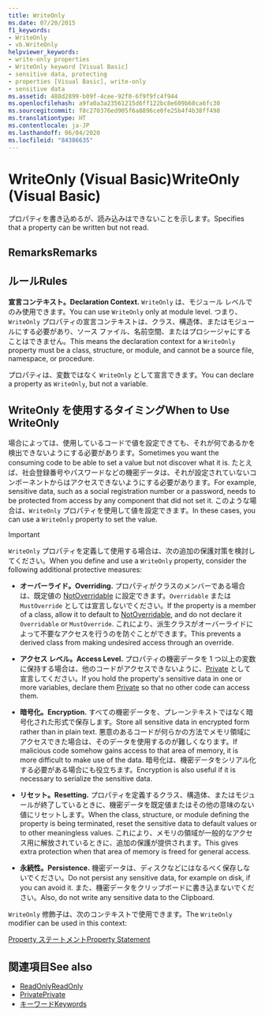 ```yaml
---
title: WriteOnly
ms.date: 07/20/2015
f1_keywords:
- WriteOnly
- vb.WriteOnly
helpviewer_keywords:
- write-only properties
- WriteOnly keyword [Visual Basic]
- sensitive data, protecting
- properties [Visual Basic], write-only
- sensitive data
ms.assetid: 488d2899-b09f-4cee-92f0-6f9f9fc4f944
ms.openlocfilehash: a9fa0a3a23561215d6ff122bc8e609b68ca6fc30
ms.sourcegitcommit: f8c270376ed905f6a8896ce0fe25b4f4b38ff498
ms.translationtype: HT
ms.contentlocale: ja-JP
ms.lasthandoff: 06/04/2020
ms.locfileid: "84386635"
---
```

# <a name="writeonly-visual-basic"></a><span data-ttu-id="db72b-102">WriteOnly (Visual Basic)</span><span class="sxs-lookup"><span data-stu-id="db72b-102">WriteOnly (Visual Basic)</span></span>
<span data-ttu-id="db72b-103">プロパティを書き込めるが、読み込みはできないことを示します。</span><span class="sxs-lookup"><span data-stu-id="db72b-103">Specifies that a property can be written but not read.</span></span>  
  
## <a name="remarks"></a><span data-ttu-id="db72b-104">Remarks</span><span class="sxs-lookup"><span data-stu-id="db72b-104">Remarks</span></span>  
  
## <a name="rules"></a><span data-ttu-id="db72b-105">ルール</span><span class="sxs-lookup"><span data-stu-id="db72b-105">Rules</span></span>  
 <span data-ttu-id="db72b-106">**宣言コンテキスト。**</span><span class="sxs-lookup"><span data-stu-id="db72b-106">**Declaration Context.**</span></span> <span data-ttu-id="db72b-107">`WriteOnly` は、モジュール レベルでのみ使用できます。</span><span class="sxs-lookup"><span data-stu-id="db72b-107">You can use `WriteOnly` only at module level.</span></span> <span data-ttu-id="db72b-108">つまり、`WriteOnly` プロパティの宣言コンテキストは、クラス、構造体、またはモジュールにする必要があり、ソース ファイル、名前空間、またはプロシージャにすることはできません。</span><span class="sxs-lookup"><span data-stu-id="db72b-108">This means the declaration context for a `WriteOnly` property must be a class, structure, or module, and cannot be a source file, namespace, or procedure.</span></span>  
  
 <span data-ttu-id="db72b-109">プロパティは、変数ではなく `WriteOnly` として宣言できます。</span><span class="sxs-lookup"><span data-stu-id="db72b-109">You can declare a property as `WriteOnly`, but not a variable.</span></span>  
  
## <a name="when-to-use-writeonly"></a><span data-ttu-id="db72b-110">WriteOnly を使用するタイミング</span><span class="sxs-lookup"><span data-stu-id="db72b-110">When to Use WriteOnly</span></span>  
 <span data-ttu-id="db72b-111">場合によっては、使用しているコードで値を設定できても、それが何であるかを検出できないようにする必要があります。</span><span class="sxs-lookup"><span data-stu-id="db72b-111">Sometimes you want the consuming code to be able to set a value but not discover what it is.</span></span> <span data-ttu-id="db72b-112">たとえば、社会登録番号やパスワードなどの機密データは、それが設定されていないコンポーネントからはアクセスできないようにする必要があります。</span><span class="sxs-lookup"><span data-stu-id="db72b-112">For example, sensitive data, such as a social registration number or a password, needs to be protected from access by any component that did not set it.</span></span> <span data-ttu-id="db72b-113">このような場合は、`WriteOnly` プロパティを使用して値を設定できます。</span><span class="sxs-lookup"><span data-stu-id="db72b-113">In these cases, you can use a `WriteOnly` property to set the value.</span></span>  
  
> [!IMPORTANT]
> <span data-ttu-id="db72b-114">`WriteOnly` プロパティを定義して使用する場合は、次の追加の保護対策を検討してください。</span><span class="sxs-lookup"><span data-stu-id="db72b-114">When you define and use a `WriteOnly` property, consider the following additional protective measures:</span></span>  
  
- <span data-ttu-id="db72b-115">**オーバーライド。**</span><span class="sxs-lookup"><span data-stu-id="db72b-115">**Overriding.**</span></span> <span data-ttu-id="db72b-116">プロパティがクラスのメンバーである場合は、既定値の [NotOverridable](notoverridable.md) に設定できます。`Overridable` または `MustOverride` としては宣言しないでください。</span><span class="sxs-lookup"><span data-stu-id="db72b-116">If the property is a member of a class, allow it to default to [NotOverridable](notoverridable.md), and do not declare it `Overridable` or `MustOverride`.</span></span> <span data-ttu-id="db72b-117">これにより、派生クラスがオーバーライドによって不要なアクセスを行うのを防ぐことができます。</span><span class="sxs-lookup"><span data-stu-id="db72b-117">This prevents a derived class from making undesired access through an override.</span></span>  
  
- <span data-ttu-id="db72b-118">**アクセス レベル。**</span><span class="sxs-lookup"><span data-stu-id="db72b-118">**Access Level.**</span></span> <span data-ttu-id="db72b-119">プロパティの機密データを 1 つ以上の変数に保持する場合は、他のコードがアクセスできないように、[Private](private.md) として宣言してください。</span><span class="sxs-lookup"><span data-stu-id="db72b-119">If you hold the property's sensitive data in one or more variables, declare them [Private](private.md) so that no other code can access them.</span></span>  
  
- <span data-ttu-id="db72b-120">**暗号化。**</span><span class="sxs-lookup"><span data-stu-id="db72b-120">**Encryption.**</span></span> <span data-ttu-id="db72b-121">すべての機密データを、プレーンテキストではなく暗号化された形式で保存します。</span><span class="sxs-lookup"><span data-stu-id="db72b-121">Store all sensitive data in encrypted form rather than in plain text.</span></span> <span data-ttu-id="db72b-122">悪意のあるコードが何らかの方法でメモリ領域にアクセスできた場合は、そのデータを使用するのが難しくなります。</span><span class="sxs-lookup"><span data-stu-id="db72b-122">If malicious code somehow gains access to that area of memory, it is more difficult to make use of the data.</span></span> <span data-ttu-id="db72b-123">暗号化は、機密データをシリアル化する必要がある場合にも役立ちます。</span><span class="sxs-lookup"><span data-stu-id="db72b-123">Encryption is also useful if it is necessary to serialize the sensitive data.</span></span>  
  
- <span data-ttu-id="db72b-124">**リセット。**</span><span class="sxs-lookup"><span data-stu-id="db72b-124">**Resetting.**</span></span> <span data-ttu-id="db72b-125">プロパティを定義するクラス、構造体、またはモジュールが終了しているときに、機密データを既定値またはその他の意味のない値にリセットします。</span><span class="sxs-lookup"><span data-stu-id="db72b-125">When the class, structure, or module defining the property is being terminated, reset the sensitive data to default values or to other meaningless values.</span></span> <span data-ttu-id="db72b-126">これにより、メモリの領域が一般的なアクセス用に解放されているときに、追加の保護が提供されます。</span><span class="sxs-lookup"><span data-stu-id="db72b-126">This gives extra protection when that area of memory is freed for general access.</span></span>  
  
- <span data-ttu-id="db72b-127">**永続性。**</span><span class="sxs-lookup"><span data-stu-id="db72b-127">**Persistence.**</span></span> <span data-ttu-id="db72b-128">機密データは、ディスクなどにはなるべく保存しないでください。</span><span class="sxs-lookup"><span data-stu-id="db72b-128">Do not persist any sensitive data, for example on disk, if you can avoid it.</span></span> <span data-ttu-id="db72b-129">また、機密データをクリップボードに書き込まないでください。</span><span class="sxs-lookup"><span data-stu-id="db72b-129">Also, do not write any sensitive data to the Clipboard.</span></span>  
  
 <span data-ttu-id="db72b-130">`WriteOnly` 修飾子は、次のコンテキストで使用できます。</span><span class="sxs-lookup"><span data-stu-id="db72b-130">The `WriteOnly` modifier can be used in this context:</span></span>  
  
 [<span data-ttu-id="db72b-131">Property ステートメント</span><span class="sxs-lookup"><span data-stu-id="db72b-131">Property Statement</span></span>](../statements/property-statement.md)  
  
## <a name="see-also"></a><span data-ttu-id="db72b-132">関連項目</span><span class="sxs-lookup"><span data-stu-id="db72b-132">See also</span></span>

- [<span data-ttu-id="db72b-133">ReadOnly</span><span class="sxs-lookup"><span data-stu-id="db72b-133">ReadOnly</span></span>](readonly.md)
- [<span data-ttu-id="db72b-134">Private</span><span class="sxs-lookup"><span data-stu-id="db72b-134">Private</span></span>](private.md)
- [<span data-ttu-id="db72b-135">キーワード</span><span class="sxs-lookup"><span data-stu-id="db72b-135">Keywords</span></span>](../keywords/index.md)
